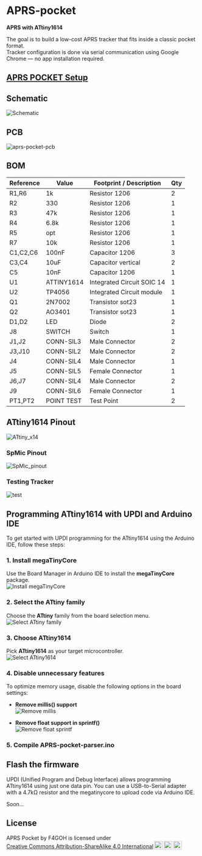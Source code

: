 # APRS-pocket

**APRS with ATtiny1614**

The goal is to build a low-cost APRS tracker that fits inside a classic pocket format.  
Tracker configuration is done via serial communication using Google Chrome — no app installation required.

## [APRS POCKET Setup](https://f4goh.github.io/aprs-pocket/)


## Schematic

![Schematic](./schematics/aprs_pocket.png)


## PCB

![aprs-pocket-pcb](./images/aprs-pocket-pcb.png)


## BOM

| Reference     | Value         | Footprint / Description              | Qty |
|---------------|---------------|--------------------------------------|-----|
| R1,R6         | 1k            | Resistor 1206                        | 2   |
| R2            | 330           | Resistor 1206                        | 1   |
| R3            | 47k           | Resistor 1206                        | 1   |
| R4            | 6.8k          | Resistor 1206                        | 1   |
| R5            | opt           | Resistor 1206                        | 1   |
| R7            | 10k           | Resistor 1206                        | 1   |
| C1,C2,C6      | 100nF         | Capacitor 1206                       | 3   |
| C3,C4         | 10uF          | Capacitor vertical                   | 2   |
| C5            | 10nF          | Capacitor  1206                      | 1   |
| U1            | ATTINY1614    | Integrated Circuit SOIC 14           | 1   |
| U2            | TP4056        | Integrated Circuit module            | 1   |
| Q1            | 2N7002        | Transistor sot23                     | 1   |
| Q2            | AO3401        | Transistor sot23                     | 1   |
| D1,D2         | LED           | Diode                                | 2   |
| J8            | SWITCH        | Switch                               | 1   |
| J1,J2         | CONN-SIL3     | Male          Connector              | 2   |
| J3,J10        | CONN-SIL2     | Male          Connector              | 2   |
| J4            | CONN-SIL4     | Male          Connector              | 1   |
| J5            | CONN-SIL5     | Female Connector                     | 1   |
| J6,J7         | CONN-SIL4     | Male Connector                       | 2   |
| J9            | CONN-SIL6     | Female Connector                     | 1   |
| PT1,PT2       | POINT TEST    | Test Point                           | 2   |

## ATtiny1614 Pinout

![ATtiny_x14](./images/ATtiny_x14.png)


### SpMic Pinout

![SpMic_pinout](./images/SpMic_pinout.png)

### Testing Tracker
  
![test](./images/test.png)


## Programming ATtiny1614 with UPDI and Arduino IDE

To get started with UPDI programming for the ATtiny1614 using the Arduino IDE, follow these steps:

### 1. Install megaTinyCore
Use the Board Manager in Arduino IDE to install the **megaTinyCore** package.  
![Install megaTinyCore](./images/m0.png)

### 2. Select the ATtiny family
Choose the **ATtiny** family from the board selection menu.  
![Select ATtiny family](./images/m1.png)

### 3. Choose ATtiny1614
Pick **ATtiny1614** as your target microcontroller.  
![Select ATtiny1614](./images/m2.png)

### 4. Disable unnecessary features
To optimize memory usage, disable the following options in the board settings:

- **Remove millis() support**  
  ![Remove millis](./images/m3.png)

- **Remove float support in sprintf()**  
  ![Remove float sprintf](./images/m4.png)

### 5. Compile APRS-pocket-parser.ino

## Flash the firmware

UPDI (Unified Program and Debug Interface) allows programming ATtiny1614 using just one data pin. You can use a USB-to-Serial adapter with a 4.7kΩ resistor and the megatinycore to upload code via Arduino IDE.

Soon...


## License
 <p xmlns:cc="http://creativecommons.org/ns#" xmlns:dct="http://purl.org/dc/terms/"><span property="dct:title">APRS Pocket</span> by <span property="cc:attributionName">F4GOH</span> is licensed under <a href="https://creativecommons.org/licenses/by-sa/4.0/?ref=chooser-v1" target="_blank" rel="license noopener noreferrer" style="display:inline-block;">Creative Commons Attribution-ShareAlike 4.0 International<img style="height:22px!important;margin-left:3px;vertical-align:text-bottom;" src="https://mirrors.creativecommons.org/presskit/icons/cc.svg?ref=chooser-v1" alt=""><img style="height:22px!important;margin-left:3px;vertical-align:text-bottom;" src="https://mirrors.creativecommons.org/presskit/icons/by.svg?ref=chooser-v1" alt=""><img style="height:22px!important;margin-left:3px;vertical-align:text-bottom;" src="https://mirrors.creativecommons.org/presskit/icons/sa.svg?ref=chooser-v1" alt=""></a></p>
 